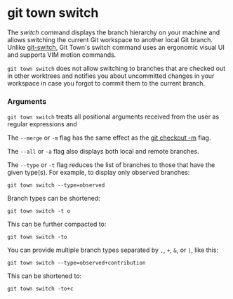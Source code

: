 # git town switch

The _switch_ command displays the branch hierarchy on your machine and allows
switching the current Git workspace to another local Git branch. Unlike
[git-switch](https://git-scm.com/docs/git-switch), Git Town's switch command
uses an ergonomic visual UI and supports VIM motion commands.

`git town switch` does not allow switching to branches that are checked out in
other worktrees and notifies you about uncommitted changes in your workspace in
case you forgot to commit them to the current branch.

### Arguments

`git town switch` treats all positional arguments received from the user as
regular expressions and

The `--merge` or `-m` flag has the same effect as the
[git checkout -m](https://git-scm.com/docs/git-checkout#Documentation/git-checkout.txt--m)
flag.

The `--all` or `-a` flag also displays both local and remote branches.

The `--type` or `-t` flag reduces the list of branches to those that have the
given type(s). For example, to display only observed branches:

```
git town switch --type=observed
```

Branch types can be shortened:

```
git town switch -t o
```

This can be further compacted to:

```
git town switch -to
```

You can provide multiple branch types separated by `,`, `+`, `&`, or `|`, like
this:

```
git town switch --type=observed+contribution
```

This can be shortened to:

```
git town switch -to+c
```
